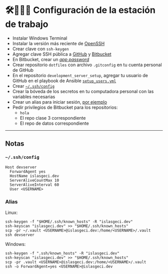 # 🛠️👩🏿‍💻 Configuración de la estación de trabajo

- Instalar Windows Terminal
- Instalar la versión más reciente de [OpenSSH](https://github.com/PowerShell/Win32-OpenSSH/releases)
- Crear clave con `ssh-keygen`
- Agregar clave SSH pública a [GitHub](https://github.com/settings/keys) y [Bitbucket](https://bitbucket.org/account/settings/ssh-keys/)
- En Bitbucket, crear un [_app password_](https://bitbucket.org/account/settings/app-passwords/)
- Crear repositorio `dotfiles` con archivo `.gitconfig` en tu cuenta personal de GitHub
- En el repositorio `development_server_setup`, agregar tu usuario de GitHub en el playbook de Ansible [`setup_users.yml`](https://github.com/IslasGECI/development_server_setup/blob/develop/ansible/setup_users.yml)
- Crear [`~/.ssh/config`](#sshconfig)
- Crear la bóveda de los secretos en tu computadora personal con las variables necesarias
- Crear un alias para iniciar sesión, [por ejemplo](#aliases)
- Pedir privilegios de Bitbucket para los repositorios:
    - `hola`
    - El repo clase 3 correspondiente
    - El repo de datos correspondiente

---

## Notas
### `~/.ssh/config`
```
Host devserver
  ForwardAgent yes
  HostName islasgeci.dev
  ServerAliveCountMax 10
  ServerAliveInterval 60
  User <USERNAME>
```

### Alias
     
Linux:
```
ssh-keygen -f "$HOME/.ssh/known_hosts" -R "islasgeci.dev"
ssh-keyscan "islasgeci.dev" >> "$HOME/.ssh/known_hosts"
scp -pr ~/.vault <USERNAME>@islasgeci.dev:/home/<USERNAME>/.vault
ssh devserver
```

Windows:
```
ssh-keygen -f ".ssh/known_hosts" -R "islasgeci.dev"
ssh-keyscan "islasgeci.dev" >> "$HOME/.ssh/known_hosts"
scp -pr .vault <USERNAME>@islasgeci.dev:/home/<USERNAME>/.vault
ssh -o ForwardAgent=yes <USERNAME>@islasgeci.dev
```


